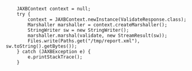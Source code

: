         JAXBContext context = null;
        try {
            context = JAXBContext.newInstance(ValidateResponse.class);
            Marshaller marshaller = context.createMarshaller();
            StringWriter sw = new StringWriter();
            marshaller.marshal(validate, new StreamResult(sw));
            Files.write(Paths.get("/tmp/report.xml"), sw.toString().getBytes());
        } catch (JAXBException e) {
            e.printStackTrace();
        }
